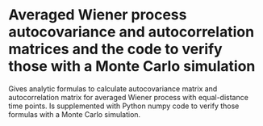 # Averaged Wiener process autocovariance and autocorrelation matrices and the code to verify those with a Monte Carlo simulation
Gives analytic formulas to calculate autocovariance matrix and autocorrelation matrix for averaged Wiener process with equal-distance time points. Is supplemented with Python numpy code to verify those formulas with a Monte Carlo simulation.

